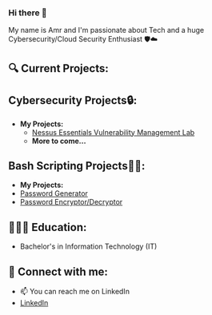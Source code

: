 ### Hi there 👋
My name is Amr and I'm passionate about Tech and a huge Cybersecurity/Cloud Security Enthusiast 🛡️☁️

<h2>🔍 Current Projects: </h2>

<h2>Cybersecurity Projects🔒:</h2>

- <b>My Projects:</b>
  - [Nessus Essentials Vulnerability Management Lab](https://github.com/ASMBinAbdun/Nessus-Essentials-Vulnerability-Management-Lab)
  - <b>More to come...</b>

<h2>Bash Scripting Projects👨‍💻:</h2>

- <b>My Projects:</b>
 - [Password Generator](https://github.com/ASMBinAbdun/Password-Generator)
 - [Password Encryptor/Decryptor](https://github.com/ASMBinAbdun/Password_Encrypter-Decrypter)


<h2>👨🏽‍🎓 Education:</h2>

- Bachelor's in Information Technology (IT)

<h2> 🤳 Connect with me:</h2>

- 📫 You can reach me on LinkedIn
- [LinkedIn](https://www.linkedin.com/in/amr-mohamad06173)




